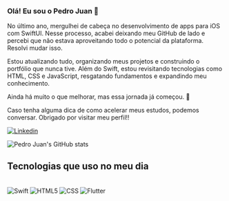### Olá! Eu sou o Pedro Juan 👋

No último ano, mergulhei de cabeça no desenvolvimento de apps para iOS com SwiftUI. Nesse processo, acabei deixando meu GitHub de lado e percebi que não estava aproveitando todo o potencial da plataforma. Resolvi mudar isso.

Estou atualizando tudo, organizando meus projetos e construindo o portfólio que nunca tive. Além do Swift, estou revisitando tecnologias como HTML, CSS e JavaScript, resgatando fundamentos e expandindo meu conhecimento.

Ainda há muito o que melhorar, mas essa jornada já começou. 🚀

Caso tenha alguma dica de como acelerar meus estudos, podemos conversar. Obrigado por visitar meu perfil!!

[![Linkedin](https://img.shields.io/badge/LinkedIn-0077B5?style=for-the-badge&logo=linkedin&logoColor=white)](https://www.linkedin.com/in/pedro-juan-ferreira-saraiva/)

![Pedro Juan's GitHub stats](https://github-readme-stats.vercel.app/api?username=PedroJuanOfc&show_icons=true&theme=dark)

## Tecnologias que uso no meu dia
<div style="display: inline_block"><br/>
  <img align="center" alt="Swift" src="https://img.shields.io/badge/Swift-FA7343?style=for-the-badge&logo=swift&logoColor=white" /> 
  <img align="center" alt="HTML5" src="https://img.shields.io/badge/HTML5-E34F26?style=for-the-badge&logo=html5&logoColor=white" /> 
  <img align="center" alt="CSS" src="https://img.shields.io/badge/CSS-239120?&style=for-the-badge&logo=css3&logoColor=white" /> 
  <img align="center" alt="Flutter" src="https://img.shields.io/badge/Flutter-02569B?style=for-the-badge&logo=flutter&logoColor=white" />
</div>
